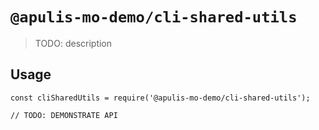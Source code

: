 # `@apulis-mo-demo/cli-shared-utils`

> TODO: description

## Usage

```
const cliSharedUtils = require('@apulis-mo-demo/cli-shared-utils');

// TODO: DEMONSTRATE API
```
